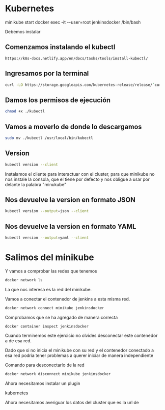 Kubernetes
==========

minikube start
docker exec -it --user=root jenkinsdocker /bin/bash


Debemos instalar 

## Comenzamos instalando el kubectl
```url
https://k8s-docs.netlify.app/en/docs/tasks/tools/install-kubectl/
```

## Ingresamos por la terminal

```sh
curl -LO https://storage.googleapis.com/kubernetes-release/release/`curl -s https://storage.googleapis.com/kubernetes-release/release/stable.txt`/bin/linux/amd64/kubectl
```

## Damos los permisos de ejecución
```sh
chmod +x ./kubectl
```

## Vamos a moverlo de donde lo descargamos

```sh
sudo mv ./kubectl /usr/local/bin/kubectl
```

## Version

```sh
kubectl version --client
```

Instalamos el cliente para interactuar con el cluster, para que minikube no nos instale la consola, que el tiene por defecto y nos obligue a usar por delante la palabra "minukube"

## Nos devuelve la version en formato JSON
```sh 
kubectl version --output=json --client
```

## Nos devuelve la version en formato YAML

```sh
kubectl version --output=yaml --client
```


# Salimos del minikube

Y vamos a comprobar las redes que tenemos 

```sh
docker network ls
```
La que nos interesa es la red del minikube. 

Vamos a conectar el contenedor de jenkins a esta misma red. 

```sh
docker network connect minikube jenkinsdocker
```

Comprobamos que se ha agregado de manera correcta

```sh
docker container inspect jenkinsdocker
```

Cuando terminemos este ejercicio no olvides desconectar este contenedor a de esa red.

Dado que si no inicia el minikube con su red y el contenedor conectado a esa red podria tener problemas a querer iniciar de manera independiente

Comando para desconectarlo de la red

```sh
docker network disconnect minikube jenkinsdocker
```

Ahora necesitamos instalar un plugin 

kubernetes


Ahora necesitamos averiguar los datos del cluster que es la url de